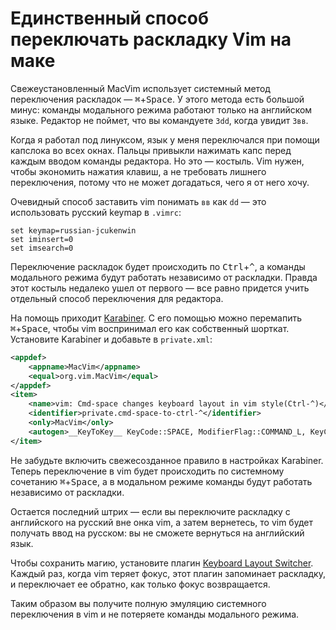 # Единственный способ переключать раскладку Vim на маке

Свежеустановленный MacVim использует системный метод переключения раскладок —
<kbd>⌘</kbd>+<kbd>Space</kbd>. У этого метода есть большой минус:
команды модального режима работают только на английском языке.
Редактор не поймет, что вы командуете `3dd`, когда увидит `3вв`.

Когда я работал под линуксом, язык у меня переключался при помощи капслока во
всех окнах. Пальцы привыкли нажимать капс перед каждым вводом команды
редактора. Но это — костыль. Vim нужен, чтобы экономить нажатия клавиш,
а не требовать лишнего переключения, потому что не может догадаться, чего я от
него хочу.

Очевидный способ заставить vim понимать `вв` как `dd` —
это использовать русский keymap в `.vimrc`:

```vimL
set keymap=russian-jcukenwin
set iminsert=0
set imsearch=0
```

Переключение раскладок будет происходить по
<kbd>Ctrl</kbd>+<kbd>^</kbd>, а команды модального режима будут работать
независимо от раскладки. Правда этот костыль недалеко ушел от первого — все
равно придется учить отдельный способ переключения для редактора.

На помощь приходит [Karabiner](https://pqrs.org/osx/karabiner/). С его помощью
можно перемапить <kbd>⌘</kbd>+<kbd>Space</kbd>, чтобы vim воспринимал его как
собственный шорткат. Установите Karabiner и добавьте в `private.xml`:

```xml
<appdef>
    <appname>MacVim</appname>
    <equal>org.vim.MacVim</equal>
</appdef>
<item>
    <name>vim: Cmd-space changes keyboard layout in vim style(Ctrl-^)</name>
    <identifier>private.cmd-space-to-ctrl-^</identifier>
    <only>MacVim</only>
    <autogen>__KeyToKey__ KeyCode::SPACE, ModifierFlag::COMMAND_L, KeyCode::KEY_6, ModifierFlag::CONTROL_L</autogen>
</item>
```
Не забудьте включить свежесозданное правило в настройках Karabiner. Теперь
переключение в vim будет происходить по системному сочетанию
<kbd>⌘</kbd>+<kbd>Space</kbd>, а в модальном режиме команды будут работать
независимо от раскладки.

Остается последний штрих — если вы переключите раскладку с английского на
русский вне онка vim, а затем вернетесь, то vim будет получать ввод на русском:
вы не сможете вернуться на английский язык.

Чтобы сохранить магию, установите плагин [Keyboard Layout
Switcher](https://github.com/porqz/KeyboardLayoutSwitcher). Каждый раз,
когда vim теряет фокус, этот плагин запоминает раскладку, и переключает ее
обратно, как только фокус возвращается.

Таким образом вы получите полную эмуляцию системного переключения в vim и не
потеряете команды модального режима.